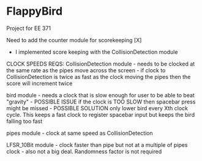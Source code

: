 # FlappyBird

Project for EE 371


Need to add the counter module for scorekeeping [X]
  - I implemented score keeping with the CollisionDetection module

CLOCK SPEEDS REQS:
  CollisionDetection module
    - needs to be clocked at the same rate as the pipes move across the screen
    - if clock to CollisionDetection is twice as fast as the clock moving the pipes then the score will increment twice
    
  bird module
    - needs a clock that is slow enough for user to be able to beat "gravity"
    - POSSIBLE ISSUE if the clock is TOO SLOW then spacebar press might be missed
      - POSSIBLE SOLUTION only lower bird every Xth clock cycle. This keeps a fast clock to register spacebar input but keeps the bird
        falling too fast
   
  pipes module
    - clock at same speed as CollisionDetection
    
  LFSR_10Bit module
    - clock faster than pipe but not at a multiple of pipes clock
    - also not a big deal. Randomness factor is not required
   
